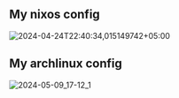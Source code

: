 My **nixos** config
---------------------------------------------------------------------------------------------------------------------------------------------------------------------
![2024-04-24T22:40:34,015149742+05:00](https://github.com/socute727/dotfiles/assets/152518983/f37a4a34-f89c-406d-b639-8d5cc9386b9e)

My **archlinux** config
---------------------------------------------------------------------------------------------------------------------------------------------------------------------

![2024-05-09_17-12_1](https://github.com/socute727/dotfiles/assets/152518983/20ac364e-ae12-4b1c-b458-007574607fcb)
